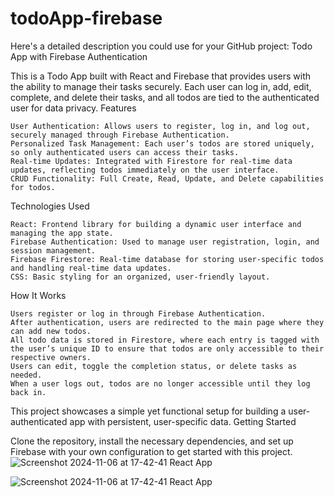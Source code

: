 # todoApp-firebase
Here's a detailed description you could use for your GitHub project:
Todo App with Firebase Authentication

This is a Todo App built with React and Firebase that provides users with the ability to manage their tasks securely. Each user can log in, add, edit, complete, and delete their tasks, and all todos are tied to the authenticated user for data privacy.
Features

    User Authentication: Allows users to register, log in, and log out, securely managed through Firebase Authentication.
    Personalized Task Management: Each user’s todos are stored uniquely, so only authenticated users can access their tasks.
    Real-time Updates: Integrated with Firestore for real-time data updates, reflecting todos immediately on the user interface.
    CRUD Functionality: Full Create, Read, Update, and Delete capabilities for todos.

Technologies Used

    React: Frontend library for building a dynamic user interface and managing the app state.
    Firebase Authentication: Used to manage user registration, login, and session management.
    Firebase Firestore: Real-time database for storing user-specific todos and handling real-time data updates.
    CSS: Basic styling for an organized, user-friendly layout.

How It Works

    Users register or log in through Firebase Authentication.
    After authentication, users are redirected to the main page where they can add new todos.
    All todo data is stored in Firestore, where each entry is tagged with the user’s unique ID to ensure that todos are only accessible to their respective owners.
    Users can edit, toggle the completion status, or delete tasks as needed.
    When a user logs out, todos are no longer accessible until they log back in.

This project showcases a simple yet functional setup for building a user-authenticated app with persistent, user-specific data.
Getting Started

Clone the repository, install the necessary dependencies, and set up Firebase with your own configuration to get started with this project.
![Screenshot 2024-11-06 at 17-42-41 React App](https://github.com/user-attachments/assets/00b3d0cc-33b7-4870-baa0-c3ab858bb412)

![Screenshot 2024-11-06 at 17-42-41 React App](https://github.com/user-attachments/assets/b9c59fb4-b209-41c8-8954-e60f45d49aae)

